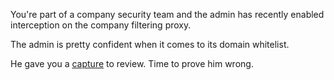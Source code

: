 You're part of a company security team and the admin has recently enabled interception on the company filtering proxy.

The admin is pretty confident when it comes to its domain whitelist.

He gave you a [capture](https://static.ctf.insecurity-insa.fr/13140c280d45224949bfe7fc1b978c6b97ddd55d.tar.gz) to review. Time to prove him wrong.
